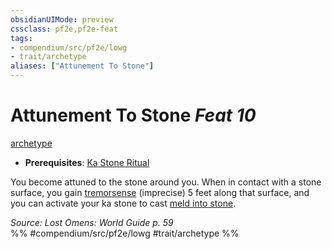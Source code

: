 ```yaml
---
obsidianUIMode: preview
cssclass: pf2e,pf2e-feat
tags:
- compendium/src/pf2e/lowg
- trait/archetype
aliases: ["Attunement To Stone"]
---
```

# Attunement To Stone  *Feat 10*  
[archetype](../../Rules/traits/archetype.md)  

- **Prerequisites**: [Ka Stone Ritual](ka-stone-ritual-lowg.md)

You become attuned to the stone around you. When in contact with a stone surface, you gain [tremorsense](../../Rules/abilities/tremorsense.md) (imprecise) 5 feet along that surface, and you can activate your ka stone to cast [meld into stone](../spells/meld-into-stone.md).

*Source: Lost Omens: World Guide p. 59*  
%% #compendium/src/pf2e/lowg #trait/archetype %%